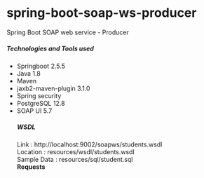 # spring-boot-soap-ws-producer
Spring Boot SOAP web service - Producer

<h5>Technologies and Tools used</h5>
<ul>
 <li>Springboot 2.5.5</li>
 <li>Java 1.8</li>
  <li>Maven</li>
 <li>jaxb2-maven-plugin 3.1.0</li>
  <li>Spring security</li>
 <li>PostgreSQL 12.8</li>
 <li>SOAP UI 5.7</li>
<h5>WSDL</h5>
Link : 
http://localhost:9002/soapws/students.wsdl
<br>
Location : 
resources/wsdl/students.wsdl
<br>
Sample Data :
resources/sql/student.sql
<br>
<b>Requests</b>



 
</ul>
